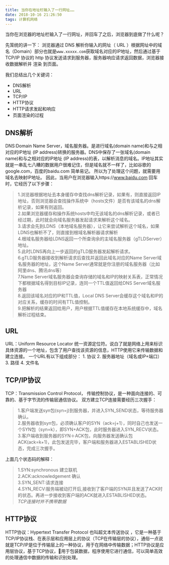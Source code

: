 ```yaml
---
title: 当你在地址栏输入了一行网址……
date: 2018-10-16 21:26:50
tags: 计算机网络
---
```

当你在浏览器的地址栏输入了一行网址，并回车了之后，浏览器到底做了什么呢？

先笼统的讲一下：
浏览器通过 DNS 解析你输入的网址（ URL ）根据网址中的域名（Domain）部分也就是`www.xxxxx.com`获取域名对应的IP地址，然后通过基于 TCP/IP 协议的 http 协议发送请求到服务器，服务器响应请求返回数据，浏览器接收数据解析并 渲染 到页面。

<!--more-->
我们总结出几个关键词：
* DNS解析
* URL
* TCP/IP
* HTTP协议
* HTTP请求发起和响应
* 页面渲染的过程

## DNS解析
DNS:Domain Name Server，域名服务器。是进行域名(domain name)和与之相对应的IP地址 (IP address)转换的服务器。DNS中保存了一张域名(domain name)和与之相对应的IP地址 (IP address)的表，以解析消息的域名。IP地址其实就是一串乱七八糟的数据用户很难记住，但是域名就不一样了，比如谷歌的google.com，百度的baidu.com 简单易记。
所以为了处理这个问题，就需要用域名去映射IP地址。
因此，当用户在浏览器输入https://www.baidu.com 回车时，它经历了以下步骤：
> 1.浏览器根据地址去本身缓存中查找dns解析记录，如果有，则直接返回IP地址，否则浏览器会查找操作系统中（hosts文件）是否有该域名的dns解析记录，如果有则返回。  
> 2.如果浏览器缓存和操作系统hosts中均无该域名的dns解析记录，或者已经过期，此时就会向域名服务器发起请求来解析这个域名。  
> 3.请求会先到LDNS（本地域名服务器），让它来尝试解析这个域名，如果LDNS也解析不了，则直接到根域名解析器请求解析  
> 4.根域名服务器给LDNS返回一个所查询余的主域名服务器（gTLDServer）地址。  
> 5.此时LDNS再向上一步返回的gTLD服务器发起解析请求。  
> 6.gTLD服务器接收到解析请求后查找并返回此域名对应的Name Server域名服务器的地址，这个Name Server通常就是你注册的域名服务器（比如阿里dns、腾讯dns等）  
> 7.Name Server域名服务器会查询存储的域名和IP的映射关系表，正常情况下都根据域名得到目标IP记录，连同一个TTL值返回给DNS Server域名服务器  
> 8.返回该域名对应的IP和TTL值，Local DNS Server会缓存这个域名和IP的对应关系，缓存的时间有TTL值控制。  
> 9.把解析的结果返回给用户，用户根据TTL值缓存在本地系统缓存中，域名解析过程结束。  

## URL
URL：Uniform Resource Locator 统一资源定位符。说白了就是网络上用来标识具体资源的一个地址，包含了用户查找该资源的信息，HTTP使用它来传输数据和建立连接。
一个URL有以下组成部分：
	1. 协议
	2. 服务器地址（域名或IP+端口）
	3. 路径
	4. 文件名

##  TCP/IP协议
TCP：Transmission Control Protocol， 传输控制协议，是一种面向连接的、可靠的、基于字节流的传输层通信协议。
双方建立TCP连接需要经历三次握手：
> 1.客户端发送syn包(syn=j)到服务器，并进入SYN_SEND状态，等待服务器确认。  
> 2.服务器收到syn包，必须确认客户的SYN（ack=j+1），同时自己也发送一个SYN包（syn=k），即SYN+ACK包，此时服务器进入SYN_RECV状态。  
> 3.客户端收到服务器的SYN＋ACK包，向服务器发送确认包ACK(ack=k+1)，此包发送完毕，客户端和服务器进入ESTABLISHED状态，完成三次握手。  

上面几个状态码的解释：
> 1.SYN:synchronous   建立联机  
> 2.ACK:acknowledgement  确认  
> 3.SYN_SENT:请求连接    
> 4.SYN_RECV:服务端被动打开后,接收到了客户端的SYN并且发送了ACK时的状态。再进一步接收到客户端的ACK就进入ESTABLISHED状态。  
*TCP连接时并不携带数据*

## HTTP协议
HTTP协议：Hypertext Transfer Protocol 也叫超文本传送协议 ，它是一种基于TCP/IP协议栈、在表示层和应用层上的协议（TCP在传输层的协议），通俗一点说就是TCP/IP是位于传输层上的一种协议，用于在网络中传输数据；HTTP协议是应用层协议，基于TCP协议，用于包装数据，程序使用它进行通信，可以简单高效的处理通信中数据的传输和识别处理。

